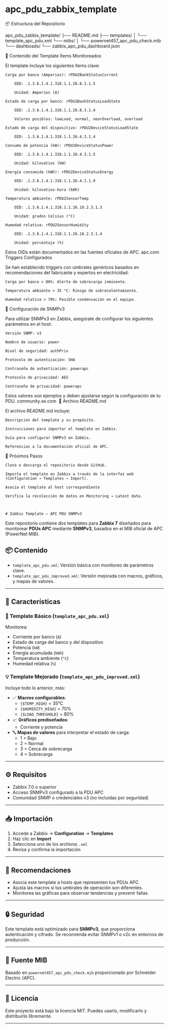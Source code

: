 # apc_pdu_zabbix_template

📦 Estructura del Repositorio

apc_pdu_zabbix_template/
├── README.md
├── templates/
│   └── template_apc_pdu.xml
└── mibs/
│    └── powernet457_apc_pdu_check.mib
└── dashboads/
     └── zabbix_apc_pdu_dashboard.json
    

🧩 Contenido del Template
Ítems Monitoreados

El template incluye los siguientes ítems clave:​

    Carga por banco (Amperios): rPDU2BankStatusCurrent

        OID: .1.3.6.1.4.1.318.1.1.26.8.3.1.5

        Unidad: Amperios (A)

    Estado de carga por banco: rPDU2BankStatusLoadState

        OID: .1.3.6.1.4.1.318.1.1.26.8.3.1.4

        Valores posibles: lowLoad, normal, nearOverload, overload

    Estado de carga del dispositivo: rPDU2DeviceStatusLoadState

        OID: .1.3.6.1.4.1.318.1.1.26.4.3.1.4

    Consumo de potencia (kW): rPDU2DeviceStatusPower

        OID: .1.3.6.1.4.1.318.1.1.26.4.3.1.5

        Unidad: kilovatios (kW)

    Energía consumida (kWh): rPDU2DeviceStatusEnergy

        OID: .1.3.6.1.4.1.318.1.1.26.4.3.1.9

        Unidad: kilovatios-hora (kWh)

    Temperatura ambiente: rPDU2SensorTemp

        OID: .1.3.6.1.4.1.318.1.1.26.10.2.3.1.3

        Unidad: grados Celsius (°C)

    Humedad relativa: rPDU2SensorHumidity

        OID: .1.3.6.1.4.1.318.1.1.26.10.2.3.1.4

        Unidad: porcentaje (%)​

Estos OIDs están documentados en las fuentes oficiales de APC.
apc.com
​
Triggers Configurados

Se han establecido triggers con umbrales genéricos basados en recomendaciones del fabricante y expertos en electricidad:​

    Carga por banco > 80%: Alerta de sobrecarga inminente.

    Temperatura ambiente > 35 °C: Riesgo de sobrecalentamiento.

    Humedad relativa > 70%: Posible condensación en el equipo.​

🔐 Configuración de SNMPv3

Para utilizar SNMPv3 en Zabbix, asegúrate de configurar los siguientes parámetros en el host:​

    Versión SNMP: v3

    Nombre de usuario: power

    Nivel de seguridad: authPriv

    Protocolo de autenticación: SHA

    Contraseña de autenticación: powerapc

    Protocolo de privacidad: AES

    Contraseña de privacidad: powerapc​

Estos valores son ejemplos y deben ajustarse según la configuración de tu PDU.
community.se.com
​
📄 Archivo README.md

El archivo README.md incluye:​

    Descripción del template y su propósito.

    Instrucciones para importar el template en Zabbix.

    Guía para configurar SNMPv3 en Zabbix.

    Referencias a la documentación oficial de APC.​

🚀 Próximos Pasos

    Clona o descarga el repositorio desde GitHub.

    Importa el template en Zabbix a través de la interfaz web (Configuration → Templates → Import).

    Asocia el template al host correspondiente 

    Verifica la recolección de datos en Monitoring → Latest data.​



    # Zabbix Template – APC PDU SNMPv3

Este repositorio contiene dos templates para **Zabbix 7** diseñados para monitorear **PDUs APC** mediante **SNMPv3**, basados en el MIB oficial de APC (PowerNet MIB).

## 📦 Contenido

- `template_apc_pdu.xml`: Versión básica con monitoreo de parámetros clave.
- `template_apc_pdu_improved.xml`: Versión mejorada con macros, gráficos, y mapas de valores.

---

## 🚀 Características

### 🧰 Template Básico (`template_apc_pdu.xml`)

Monitorea:

- Corriente por banco (`A`)
- Estado de carga del banco y del dispositivo
- Potencia (`kW`)
- Energía acumulada (`kWh`)
- Temperatura ambiente (`°C`)
- Humedad relativa (`%`)

### 💡 Template Mejorado (`template_apc_pdu_improved.xml`)

Incluye todo lo anterior, más:

- ✅ **Macros configurables**:
  - `{$TEMP_HIGH}` = 35°C
  - `{$HUMIDITY_HIGH}` = 70%
  - `{$LOAD_THRESHOLD}` = 80%
- 📈 **Gráficos prediseñados**:
  - Corriente y potencia
- 🔤 **Mapas de valores** para interpretar el estado de carga:
  - 1 = Bajo
  - 2 = Normal
  - 3 = Cerca de sobrecarga
  - 4 = Sobrecarga

---

## ⚙️ Requisitos

- Zabbix 7.0 o superior
- Acceso SNMPv3 configurado a la PDU APC
- Comunidad SNMP o credenciales v3 (no incluidas por seguridad)

---

## 📥 Importación

1. Accede a Zabbix → **Configuration** → **Templates**
2. Haz clic en **Import**
3. Selecciona uno de los archivos `.xml`
4. Revisa y confirma la importación

---

## 🧠 Recomendaciones

- Asocia este template a hosts que representen tus PDUs APC.
- Ajusta las macros si tus umbrales de operación son diferentes.
- Monitorea las gráficas para observar tendencias y prevenir fallas.

---

## 🔒 Seguridad

Este template está optimizado para **SNMPv3**, que proporciona autenticación y cifrado. Se recomienda evitar SNMPv1 o v2c en entornos de producción.

---

## 🧾 Fuente MIB

Basado en `powernet457_apc_pdu_check.mib` proporcionado por Schneider Electric (APC).

---

## 📄 Licencia

Este proyecto está bajo la licencia MIT. Puedes usarlo, modificarlo y distribuirlo libremente.

---

